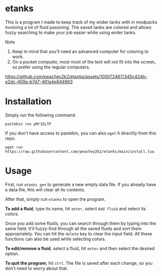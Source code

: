 # etanks
This is a program I made to keep track of my ender tanks with in modpacks involving a lot of fluid passiving. The saved tanks are colored and allows fuzzy searching to make your job easier while using ender tanks.

> [!NOTE]
> 1) Keep in mind that you'll need an advanced computer for coloring to work.
> 2) On a pocket computer, most most of the text will not fit into the screen, so prefer using the regular computers.

https://github.com/peachey2k2/etanks/assets/100072467/345c424b-e2dc-409a-b7d7-461a4e844963

# Installation
Simply run the following command.
```
pastebin run pMr1ELTP
```

If you don't have access to pastebin, you can also `wget` it directily from this repo.
```
wget run https://raw.githubusercontent.com/peachey2k2/etanks/main/install.lua
```

# Usage
First, run `etanks gen` to generate a new empty data file. If you already have a data file, this will clear all its contents.

After that, simply run `etanks` to open the program.

**To add a fluid**, type its name, hit `enter`, select `Add fluid` and select its colors.

Once you add some fluids, you can search through them by typing into the same field. It'll fuzzy-find through all the saved fluids and sort them appropriately. You can hit the `delete` key to clear the input field. All these functions can also be used while selecting colors.

**To edit/remove a fluid**, select a fluid, hit `enter` and then select the desired option.

**To quit the program**, hit `ctrl`. The file is saved after each change, so you don't need to worry about that.


